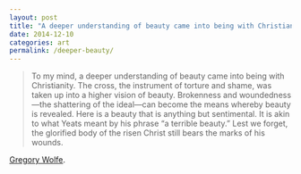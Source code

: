 ```yaml
---
layout: post
title: "A deeper understanding of beauty came into being with Christianity"
date: 2014-12-10
categories: art
permalink: /deeper-beauty/
---
```


> To my mind, a deeper understanding of beauty came into being with Christianity. The cross, the instrument of torture and shame, was taken up into a higher vision of beauty. Brokenness and woundedness—the shattering of the ideal—can become the means whereby beauty is revealed. Here is a beauty that is anything but sentimental. It is akin to what Yeats meant by his phrase “a terrible beauty.” Lest we forget, the glorified body of the risen Christ still bears the marks of his wounds.

[Gregory Wolfe](http://imagejournal.org/page/journal/editorial-statements/the-wound-of-beauty).